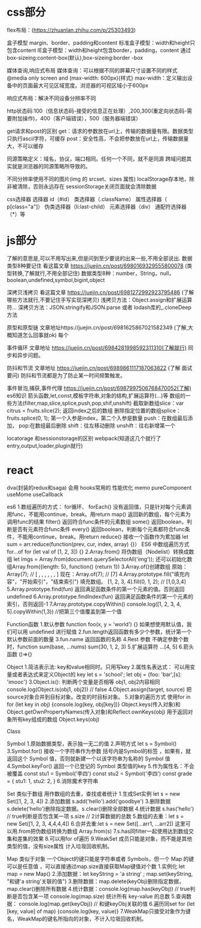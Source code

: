 # css部分
flex布局：(https://zhuanlan.zhihu.com/p/25303493)

盒子模型
margin、border、padding和content
标准盒子模型：width和height只包含content
IE盒子模型：width和height包含border，padding，content
通过box-sizeing:content-box(默认),box-sizeing:border	-box

媒体查询,响应式布局
媒体查询：可以根据不同的屏幕尺寸设置不同的样式@media only screen and (max-width: 600px){样式}
max-width：定义输出设备中的页面最大可见区域宽度。浏览器的可视区域小于600px
<link rel=”stylesheet” type=”text/css” media=”only screen and (max-device-width:480px)” href=”small_screen480.css”>
响应式布局：解决不同设备分辨率不同

http状态码:100（信息状态码-接受的信息正在处理）,200,300(重定向状态码-需要附加操作)，400（客户端错误），500（服务器端错误）

get请求和post的区别
get：请求的参数放在url上，传输的数据量有限。数据类型只执行ascii字符，可缓存
post：安全性高，不会把参数放在url上，传输数据量大，不可以缓存

同源策略定义：域名，协议，端口相同。任何一个不同，就不是同源
跨域问题其实就是浏览器的同源策略所导致的。

不同分辨率使用不同的图片(img 的 srcset、sizes 属性)
localStorage存本地，除非被清除，否则永远存在
sessionStorage关闭页面就会清除数据

css选择器
选择器
id（#id）
类选择器（.className）
属性选择器（ p[class="a"]）
伪类选择器（li:last-child）
元素选择器（div）
通配符选择器（*）等


# js部分
了解的意思是,可以不用写出来,但是问到至少要说的出来一些,不用全部说出.
数据类型8种要记住 看这篇文章 https://juejin.cn/post/6980169329555800078 (类型转换,了解就行,不用全部记住)
数据类型8种：number，String，null，boolean,undefined,symbol,bigint,object

深拷贝浅拷贝  看这篇文章 https://juejin.cn/post/6981272992923795486  (了解哪些方法就行,不要记住手写实现深拷贝)
浅拷贝方法：Object.assign和扩展运算符...
深拷贝方法：JSON.stringify和JSON.parse  或者 lodash库的_.cloneDeep方法

原型和原型链 文章地址https://juejin.cn/post/6981625867021582349 (了解,大概知道怎么回事就ok)
每个

事件循环 文章地址 https://juejin.cn/post/6984281998592311310(了解就行)
同步和异步问题。

防抖和节流 文章地址 https://juejin.cn/post/6989861117187063822 (了解 面试要问)
防抖和节流都是为了防止某一时间频繁触发。

事件冒泡,捕获,事件代理 https://juejin.cn/post/6987997506768470052(了解)
es6知识
箭头函数,let,const,模板字符串,对象的结构,扩展运算符(...)等
数组的一些方法(filter,map,slice,splice,push,pop,shif,unshift)
截取新数组slice：var citrus = fruits.slice(2);  返回index之后的数组
删除指定位置的数组splice：fruits.splice(0, 1);   第一个入参是index，第二个入参是数量
push：在数组最后添加，
pop:在数组最后删除
shift：往左移动删除
unshift：往右新增第一个

locatorage 和sessionstorage的区别
webpack(知道这几个就行了entry,output,loader,plugin就行)

# react
dva(封装的redux和saga) 会用
hooks常用的
性能优化 memo pureComponent useMome useCallback



es6
1.数组遍历的方式：
	for循环、
	forEach() 没有返回值，只是针对每个元素调用func，不能用continue，break。用return
	map() 返回新的数组，每个元素为调用func的结果
	filter() 返回符合func条件的元素数组
	some() 返回boolean，判断是否有元素符合func条件
	every() 返回boolean，判断每个元素都符合func条件，不能用continue，break。用return
	reduce() 接收一个函数作为累加器  let sum = arr.reduce(function(prev, cur, index, array) {}）
	ES6 中数组遍历方式 for...of   for (let val of [1, 2, 3]) {}
2.Array.from() 将伪数组（Nodelist）转换成数组    let imgs = Array.from(document.querySelectorAll('img'));  还可以初始化数组Array.from({length: 5}, function() {return 1})
3.Array.of()创建数组 原始：Array(7); // [ , , , , , , ]  现在：Array.of(7); // [7]
4.Array.prototype.fill("填充内容"，"开始索引"，"结束索引")  填充数组。  [1, 2, 3, 4].fill(0, 1, 2); // [1,0,3,4]
5.Array.prototype.find(fun)  返回满足函数条件的第一个元素的值。否则返回undefined
6.Array.prototype.findIndex(fun)  返回满足函数条件的第一个元素的索引，否则返回-1
7.Array.prototype.copyWithin()   console.log([1, 2, 3, 4, 5].copyWithin(1,3)) //把第三个值覆盖到第一个值


Function函数
1.默认参数 function foo(x, y = 'world') {}  如果想使用默认值，我们可以用 undefined 进行赋值
2.fun.length返回函数有多少个参数，统计第一个默认参数前面的数量
3.fun.name 返回函数的名称
4.Rest 参数   不确定参数个数时，function sum(base, ...nums)   sum(30, 1, 2, 3)
5.扩展运算符  ...[4, 5]
6.箭头函数 ()=>{}

Object
1.简洁表示法:  key和value相同时。只用写key
2.属性名表达式：  可以用变量或者表达式来定义Object的 key   let s = 'school';  let obj = {foo: 'bar',[s]: 'imooc'}
3.Object.is():  判断两个变量是否相等    obj1, obj2内容相同console.log(Object.is(obj1, obj2)) // false
4.Object.assign(target, source)  把source对象合并到目标对象。改变的时目标对象。
5.对象的遍历方式
	使用for in     for (let key in obj) {console.log(key, obj[key])}
	Object.keys(传入对象)和Object.getOwnPropertyNames(传入对象)和Reflect.ownKeys(obj)  用于返回对象所有key组成的数组    Object.keys(obj)
	
Class

Symbol
1.原始数据类型，表示独一无二的值
2.声明方式  let s = Symbol()
3.Symbol.for() 接收一个字符串作为参数  括号内是Symbol的标签 ，如果有，就返回这个 Symbol 值，否则就新建一个以该字符串为名称的 Symbol 值
4.Symbol.keyFor()  返回一个已登记的 Symbol 类型值的key
5.作为属性名：不会被覆盖
const stu1 = Symbol('李四')
const stu2 = Symbol('李四')
const grade = {
   stu1: 1,
   stu2: 2,
}
6.消除魔术字符串

Set    类似于数组     用作数组的去重，查找或者统计 
1.生成Set实例    let s = new Set([1, 2, 3, 4])
2.添加数据      s.add('hello').add('goodbye')
3.删除数据  s.delete('hello')删除指定数据。s.clear()删除全部数据
4.统计数据  s.has('hello') // true判断是否包含某一项  s.size // 2计算数据的总数
5.数组的去重：let s = new Set([1, 2, 3, 4,4,4,4]) 
6.合并去重:let s = new Set([...arr1, ...arr2])    这里可以用.from把伪数组转换为数组 Array.from(s)
7.s.has同filter一起使用达到数组交集和差集的效果
8.可以用for  of遍历
9.WeakSet 成员只能是对象，而不能是其他类型的值，没有size属性  计入垃圾回收机制。

Map   类似于对象    一个Object的键只能是字符串或者 Symbols，但一个 Map 的键可以是任意值   ，可以直接通过map.size直接获取Map键值对个数
1.实例化 let map = new Map()
2.添加数据：let keyString = 'a string' ; map.set(keyString, "和键'a string'关联的值")
3.删除数据：map.delete(keyObj)删除指定数据，      map.clear()删除所有数据
4.统计数据：console.log(map.has(keyObj)) // true判断是否包含某一项      console.log(map.size) 统计所有 key-value 的总数 
5.查询数据： console.log(map.get(keyObj)) // 和键keyObj关联的值
6.遍历同set    for (let [key, value] of map) {console.log(key, value)}
7.WeakMap只接受对象作为键名，WeakMap的键名所指向的对象，不计入垃圾回收机制。